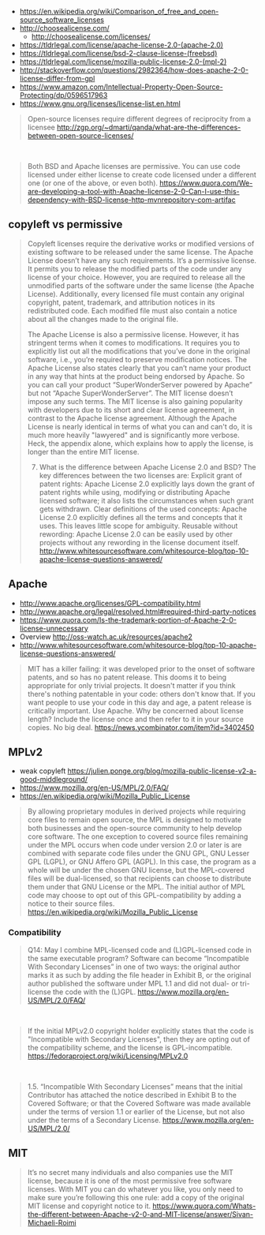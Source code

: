 - https://en.wikipedia.org/wiki/Comparison_of_free_and_open-source_software_licenses
- http://choosealicense.com/
  - http://choosealicense.com/licenses/
- https://tldrlegal.com/license/apache-license-2.0-(apache-2.0)
- https://tldrlegal.com/license/bsd-2-clause-license-(freebsd)
- https://tldrlegal.com/license/mozilla-public-license-2.0-(mpl-2)
- http://stackoverflow.com/questions/2982364/how-does-apache-2-0-license-differ-from-gpl
- https://www.amazon.com/Intellectual-Property-Open-Source-Protecting/dp/0596517963
- https://www.gnu.org/licenses/license-list.en.html

> Open-source licenses require different degrees of reciprocity from a licensee
> http://zgp.org/~dmarti/qanda/what-are-the-differences-between-open-source-licenses/

<br>

> Both BSD and Apache licenses are permissive. You can use code licensed under either license to create code licensed under a different one (or one of the above, or even both).
> https://www.quora.com/We-are-developing-a-tool-with-Apache-license-2-0-Can-I-use-this-dependency-with-BSD-license-http-mvnrepository-com-artifac

## copyleft vs permissive

> Copyleft licenses require the derivative works or modified versions of existing software to be released under the same license.
> The Apache License doesn’t have any such requirements. It’s a permissive license.
> It permits you to release the modified parts of the code under any license of your choice.
> However, you are required to release all the unmodified parts of the software under the same license (the Apache License).
> Additionally, every licensed file must contain any original copyright, patent, trademark, and attribution notices in its redistributed code. Each modified file must also contain a notice about all the changes made to the original file.
>
> The Apache License is also a permissive license. However, it has stringent terms when it comes to modifications. It requires you to explicitly list out all the modifications that you’ve done in the original software, i.e., you’re required to preserve modification notices. The Apache License also states clearly that you can’t name your product in any way that hints at the product being endorsed by Apache. So you can call your product “SuperWonderServer powered by Apache” but not “Apache SuperWonderServer”. The MIT license doesn’t impose any such terms.
The MIT license is also gaining popularity with developers due to its short and clear license agreement, in contrast to the Apache license agreement. Although the Apache License is nearly identical in terms of what you can and can't do, it is much more heavily "lawyered" and is significantly more verbose. Heck, the appendix alone, which explains how to apply the license, is longer than the entire MIT license.
>
> 7. What is the difference between Apache License 2.0 and BSD?
> The key differences between the two licenses are:
Explicit grant of patent rights: Apache License 2.0 explicitly lays down the grant of patent rights while using, modifying or distributing Apache licensed software; it also lists the circumstances when such grant gets withdrawn.
Clear definitions of the used concepts: Apache License 2.0 explicitly defines all the terms and concepts that it uses. This leaves little scope for ambiguity.
Reusable without rewording: Apache License 2.0 can be easily used by other projects without any rewording in the license document itself.
> http://www.whitesourcesoftware.com/whitesource-blog/top-10-apache-license-questions-answered/

## Apache

- http://www.apache.org/licenses/GPL-compatibility.html
- http://www.apache.org/legal/resolved.html#required-third-party-notices
- https://www.quora.com/Is-the-trademark-portion-of-Apache-2-0-license-unnecessary
- Overview http://oss-watch.ac.uk/resources/apache2
- http://www.whitesourcesoftware.com/whitesource-blog/top-10-apache-license-questions-answered/

> MIT has a killer failing: it was developed prior to the onset of software patents, and so has no patent release. This dooms it to being appropriate for only trivial projects. It doesn't matter if you think there's nothing patentable in your code: others don't know that. If you want people to use your code in this day and age, a patent release is critically important.
Use Apache. Why be concerned about license length? Include the license once and then refer to it in your source copies. No big deal.
> https://news.ycombinator.com/item?id=3402450

## MPLv2

- weak copyleft https://julien.ponge.org/blog/mozilla-public-license-v2-a-good-middleground/
- https://www.mozilla.org/en-US/MPL/2.0/FAQ/
- https://en.wikipedia.org/wiki/Mozilla_Public_License

> By allowing proprietary modules in derived projects while requiring core files to remain open source, the MPL is designed to motivate both businesses and the open-source community to help develop core software.
> The one exception to covered source files remaining under the MPL occurs when code under version 2.0 or later is are combined with separate code files under the GNU GPL, GNU Lesser GPL (LGPL), or GNU Affero GPL (AGPL). In this case, the program as a whole will be under the chosen GNU license, but the MPL-covered files will be dual-licensed, so that recipients can choose to distribute them under that GNU License or the MPL. The initial author of MPL code may choose to opt out of this GPL-compatibility by adding a notice to their source files.
> https://en.wikipedia.org/wiki/Mozilla_Public_License

### Compatibility

> Q14: May I combine MPL-licensed code and (L)GPL-licensed code in the same executable program?
> Software can become “Incompatible With Secondary Licenses” in one of two ways: the original author marks it as such by adding the file header in Exhibit B, or the original author published the software under MPL 1.1 and did not dual- or tri-license the code with the (L)GPL.
> https://www.mozilla.org/en-US/MPL/2.0/FAQ/

<br>

> If the initial MPLv2.0 copyright holder explicitly states that the code is "Incompatible with Secondary Licenses", then they are opting out of the compatibility scheme, and the license is GPL-incompatible.
> https://fedoraproject.org/wiki/Licensing/MPLv2.0

<br>

> 1.5. “Incompatible With Secondary Licenses”
> means
> that the initial Contributor has attached the notice described in Exhibit B to the Covered Software; or
> that the Covered Software was made available under the terms of version 1.1 or earlier of the License, but not also under the terms of a Secondary License.
> https://www.mozilla.org/en-US/MPL/2.0/

## MIT

> It’s no secret many individuals and also companies use the MIT license, because it is one of the most permissive free software licenses. With MIT you can do whatever you like, you only need to make sure you’re following this one rule: add a copy of the original MIT license and copyright notice to it.
> https://www.quora.com/Whats-the-different-between-Apache-v2-0-and-MIT-license/answer/Sivan-Michaeli-Roimi
